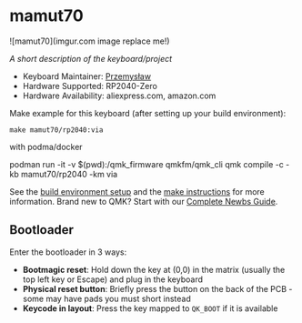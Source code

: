 # mamut70

![mamut70](imgur.com image replace me!)

*A short description of the keyboard/project*

* Keyboard Maintainer: [Przemysław](https://github.com/przlel)
* Hardware Supported: RP2040-Zero
* Hardware Availability: aliexpress.com, amazon.com

Make example for this keyboard (after setting up your build environment):

    make mamut70/rp2040:via

with podma/docker

podman run -it  -v $(pwd):/qmk_firmware qmkfm/qmk_cli qmk compile -c -kb mamut70/rp2040 -km via

See the [build environment setup](https://docs.qmk.fm/#/getting_started_build_tools) and the [make instructions](https://docs.qmk.fm/#/getting_started_make_guide) for more information. Brand new to QMK? Start with our [Complete Newbs Guide](https://docs.qmk.fm/#/newbs).

## Bootloader

Enter the bootloader in 3 ways:

* **Bootmagic reset**: Hold down the key at (0,0) in the matrix (usually the top left key or Escape) and plug in the keyboard
* **Physical reset button**: Briefly press the button on the back of the PCB - some may have pads you must short instead
* **Keycode in layout**: Press the key mapped to `QK_BOOT` if it is available
